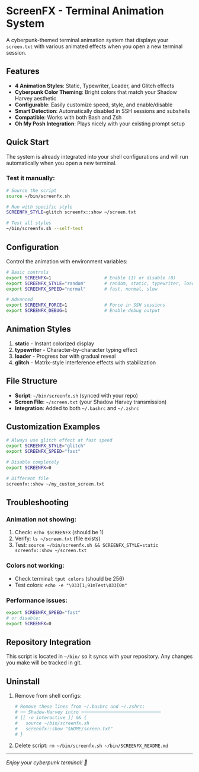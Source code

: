 # ScreenFX - Terminal Animation System

A cyberpunk-themed terminal animation system that displays your `screen.txt` with various animated effects when you open a new terminal session.

## Features

- **4 Animation Styles**: Static, Typewriter, Loader, and Glitch effects
- **Cyberpunk Color Theming**: Bright colors that match your Shadow Harvey aesthetic
- **Configurable**: Easily customize speed, style, and enable/disable
- **Smart Detection**: Automatically disabled in SSH sessions and subshells
- **Compatible**: Works with both Bash and Zsh
- **Oh My Posh Integration**: Plays nicely with your existing prompt setup

## Quick Start

The system is already integrated into your shell configurations and will run automatically when you open a new terminal.

### Test it manually:
```bash
# Source the script
source ~/bin/screenfx.sh

# Run with specific style
SCREENFX_STYLE=glitch screenfx::show ~/screen.txt

# Test all styles
~/bin/screenfx.sh --self-test
```

## Configuration

Control the animation with environment variables:

```bash
# Basic controls
export SCREENFX=1                    # Enable (1) or disable (0)
export SCREENFX_STYLE="random"       # random, static, typewriter, loader, glitch
export SCREENFX_SPEED="normal"       # fast, normal, slow

# Advanced
export SCREENFX_FORCE=1              # Force in SSH sessions
export SCREENFX_DEBUG=1              # Enable debug output
```

## Animation Styles

1. **static** - Instant colorized display
2. **typewriter** - Character-by-character typing effect
3. **loader** - Progress bar with gradual reveal
4. **glitch** - Matrix-style interference effects with stabilization

## File Structure

- **Script**: `~/bin/screenfx.sh` (synced with your repo)
- **Screen File**: `~/screen.txt` (your Shadow Harvey transmission)
- **Integration**: Added to both `~/.bashrc` and `~/.zshrc`

## Customization Examples

```bash
# Always use glitch effect at fast speed
export SCREENFX_STYLE="glitch"
export SCREENFX_SPEED="fast"

# Disable completely
export SCREENFX=0

# Different file
screenfx::show ~/my_custom_screen.txt
```

## Troubleshooting

### Animation not showing:
1. Check: `echo $SCREENFX` (should be 1)
2. Verify: `ls ~/screen.txt` (file exists)
3. Test: `source ~/bin/screenfx.sh && SCREENFX_STYLE=static screenfx::show ~/screen.txt`

### Colors not working:
- Check terminal: `tput colors` (should be 256)
- Test colors: `echo -e "\033[1;91mTest\033[0m"`

### Performance issues:
```bash
export SCREENFX_SPEED="fast"
# or disable:
export SCREENFX=0
```

## Repository Integration

This script is located in `~/bin/` so it syncs with your repository. Any changes you make will be tracked in git.

## Uninstall

1. Remove from shell configs:
   ```bash
   # Remove these lines from ~/.bashrc and ~/.zshrc:
   # ── Shadow-Harvey intro ──────────────────────────────
   # [[ -o interactive ]] && {
   #   source ~/bin/screenfx.sh
   #   screenfx::show "$HOME/screen.txt"
   # }
   ```

2. Delete script: `rm ~/bin/screenfx.sh ~/bin/SCREENFX_README.md`

---

*Enjoy your cyberpunk terminal! 🚀*